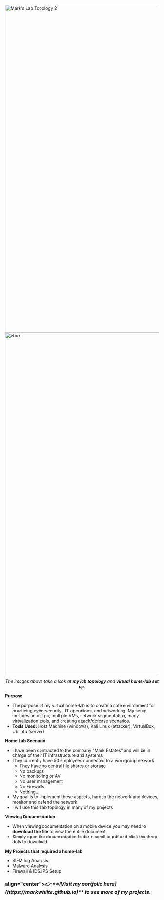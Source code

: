 
<img width="1773" height="1073" alt="Mark's Lab Topology 2" src="https://github.com/user-attachments/assets/2d27a910-78a5-41ce-be91-30be22035ac5" />



<img width="1700" height="1120" alt="vbox" src="https://github.com/user-attachments/assets/12ecb54f-b9de-4224-a0cc-1c95935c55fd" />


<p align="center"><em>The images above take a look at <strong>my lab topology</strong> and <strong>virtual home-lab set up.</strong></em></p>


**Purpose**
- The purpose of my virtual home-lab is to create a safe environment for practicing cybersecurity , IT operations, and networking. 
My setup includes an old pc, multiple VMs, network segmentation, many virtualization tools, and creating attack/defense scenarios.
- **Tools Used:** Host Machine (windows),  Kali Linux (attacker), VirtualBox, Ubuntu (server)

**Home Lab Scenario**
- I have been contracted to the company "Mark Estates" and will be in charge of their IT infrastructure and systems.
- They currently have 50 employees connected to a workgroup network
    - They have no central file shares or storage
    - No backups
    - No monitoring or AV
    - No user management
    - No Firewalls
    - Nothing…
- My goal is to implement these aspects, harden the network and devices, monitor and defend the network
- I will use this Lab topology  in many of my projects
  
**Viewing Documentation**
- When viewing documentation on a mobile device you may need to **download the file** to view the entire document.
- Simply open the documentation folder > scroll to pdf and click the three dots to download.

**My Projects that required a home-lab**
- SIEM log Analysis
- Malware Analysis
- Firewall & IDS/IPS Setup

<h3> align="center"><em>👉 **[Visit my portfolio here](https://markwhiite.github.io)** to see more of my projects. </em></h3>

